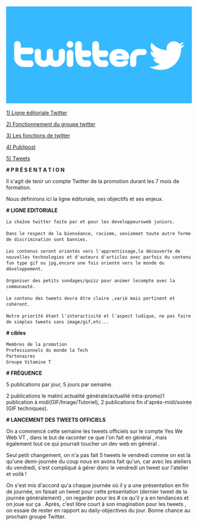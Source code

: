 ![image_twitter](image/twitter-logo.jpg)

[1) Ligne éditoriale Twitter](https://github.com/yes-we-web/twitter/blob/master/Documents/ligne_editoriale_twitter%20.pdf)

[2) Fonctionnement du groupe twitter](https://github.com/yes-we-web/twitter/blob/master/Documents/Fonctionnement%20du%20groupe%20Twitter.pdf)

[3) Les fonctions de twitter](https://github.com/yes-we-web/twitter/blob/master/Documents/twitter-fonctions.md)


[4) Publipost](https://github.com/yes-we-web/twitter/blob/master/Documents/publipost.md)

[5) Tweets](https://github.com/yes-we-web/twitter/blob/master/Documents/tweets/tweet)



**# P R É S E N T A T I O N**

Il s'agit de tenir un compte Twitter de la promotion durant les 7 mois de formation.

Nous définirons ici la ligne éditoriale, ses objectifs et ses enjeux.


**# LIGNE EDITORIALE**

    La chaîne twitter faite par et pour les developpeursweb juniors.

    Dans le respect de la bienséance, racisme, sexismeet toute autre forme de discrimination sont bannies.

    Les contenus seront orientés vers l'apprentissage,la découverte de nouvelles technologies et d'auteurs d'articles avec parfois du contenu fun type gif ou jpg,encore une fois orienté vers le monde du  développement.

    Organiser des petits sondages/quizz pour animer lecompte avec la communauté.

    Le contenu des tweets devra être claire ,varié mais pertinent et cohérent.

    Notre priorité étant l'interactivité et l'aspect ludique, ne pas faire de simples tweets sans image/gif,etc...

**# cibles**

    Membres de la promotion
    Professionnels du monde la Tech
    Partenaires
    Groupe Vitamine T

**# FRÉQUENCE**

5 publications par jour, 5 jours par semaine.

2 publications le matin( actualité générale/actualité intra-promo)1 publication à midi(GIF/Image/Tutoriel), 2 publications fin d'après-midi/soirée (GIF techniques).

**# LANCEMENT DES TWEETS OFFICIELS**

On a commencé cette semaine les tweets officiels sur le compte Yes We Web VT , dans le but de raconter ce que l'on fait en général , mais également tout ce qui pourrait toucher un dev web en général .

Seul petit changement, on n'a pas fait 5 tweets le vendredi comme on est là qu'une demi-journée du coup nous en avons fait qu'un, car avec les ateliers du vendredi, s'est compliqué à gérer donc le vendredi un tweet sur l'atelier et voilà !

On s'est mis d'accord qu'a chaque journée où il y a une présentation en fin de journée, on faisait un tweet pour cette présentation (dernier tweet de la journée généralement) , on regarder pour les # ce qu'il y a en tendances et on joue sur ça . Après, c'est libre court à son imagination pour les tweets , on essaie de rester en rapport au daily-objectives du jour. Bonne chance au prochain groupe Twitter.

